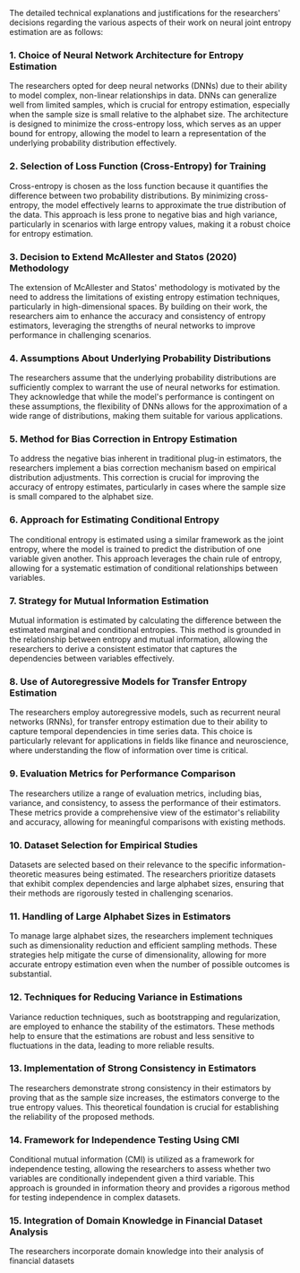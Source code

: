 The detailed technical explanations and justifications for the researchers' decisions regarding the various aspects of their work on neural joint entropy estimation are as follows:

### 1. Choice of Neural Network Architecture for Entropy Estimation
The researchers opted for deep neural networks (DNNs) due to their ability to model complex, non-linear relationships in data. DNNs can generalize well from limited samples, which is crucial for entropy estimation, especially when the sample size is small relative to the alphabet size. The architecture is designed to minimize the cross-entropy loss, which serves as an upper bound for entropy, allowing the model to learn a representation of the underlying probability distribution effectively.

### 2. Selection of Loss Function (Cross-Entropy) for Training
Cross-entropy is chosen as the loss function because it quantifies the difference between two probability distributions. By minimizing cross-entropy, the model effectively learns to approximate the true distribution of the data. This approach is less prone to negative bias and high variance, particularly in scenarios with large entropy values, making it a robust choice for entropy estimation.

### 3. Decision to Extend McAllester and Statos (2020) Methodology
The extension of McAllester and Statos' methodology is motivated by the need to address the limitations of existing entropy estimation techniques, particularly in high-dimensional spaces. By building on their work, the researchers aim to enhance the accuracy and consistency of entropy estimators, leveraging the strengths of neural networks to improve performance in challenging scenarios.

### 4. Assumptions About Underlying Probability Distributions
The researchers assume that the underlying probability distributions are sufficiently complex to warrant the use of neural networks for estimation. They acknowledge that while the model's performance is contingent on these assumptions, the flexibility of DNNs allows for the approximation of a wide range of distributions, making them suitable for various applications.

### 5. Method for Bias Correction in Entropy Estimation
To address the negative bias inherent in traditional plug-in estimators, the researchers implement a bias correction mechanism based on empirical distribution adjustments. This correction is crucial for improving the accuracy of entropy estimates, particularly in cases where the sample size is small compared to the alphabet size.

### 6. Approach for Estimating Conditional Entropy
The conditional entropy is estimated using a similar framework as the joint entropy, where the model is trained to predict the distribution of one variable given another. This approach leverages the chain rule of entropy, allowing for a systematic estimation of conditional relationships between variables.

### 7. Strategy for Mutual Information Estimation
Mutual information is estimated by calculating the difference between the estimated marginal and conditional entropies. This method is grounded in the relationship between entropy and mutual information, allowing the researchers to derive a consistent estimator that captures the dependencies between variables effectively.

### 8. Use of Autoregressive Models for Transfer Entropy Estimation
The researchers employ autoregressive models, such as recurrent neural networks (RNNs), for transfer entropy estimation due to their ability to capture temporal dependencies in time series data. This choice is particularly relevant for applications in fields like finance and neuroscience, where understanding the flow of information over time is critical.

### 9. Evaluation Metrics for Performance Comparison
The researchers utilize a range of evaluation metrics, including bias, variance, and consistency, to assess the performance of their estimators. These metrics provide a comprehensive view of the estimator's reliability and accuracy, allowing for meaningful comparisons with existing methods.

### 10. Dataset Selection for Empirical Studies
Datasets are selected based on their relevance to the specific information-theoretic measures being estimated. The researchers prioritize datasets that exhibit complex dependencies and large alphabet sizes, ensuring that their methods are rigorously tested in challenging scenarios.

### 11. Handling of Large Alphabet Sizes in Estimators
To manage large alphabet sizes, the researchers implement techniques such as dimensionality reduction and efficient sampling methods. These strategies help mitigate the curse of dimensionality, allowing for more accurate entropy estimation even when the number of possible outcomes is substantial.

### 12. Techniques for Reducing Variance in Estimations
Variance reduction techniques, such as bootstrapping and regularization, are employed to enhance the stability of the estimators. These methods help to ensure that the estimations are robust and less sensitive to fluctuations in the data, leading to more reliable results.

### 13. Implementation of Strong Consistency in Estimators
The researchers demonstrate strong consistency in their estimators by proving that as the sample size increases, the estimators converge to the true entropy values. This theoretical foundation is crucial for establishing the reliability of the proposed methods.

### 14. Framework for Independence Testing Using CMI
Conditional mutual information (CMI) is utilized as a framework for independence testing, allowing the researchers to assess whether two variables are conditionally independent given a third variable. This approach is grounded in information theory and provides a rigorous method for testing independence in complex datasets.

### 15. Integration of Domain Knowledge in Financial Dataset Analysis
The researchers incorporate domain knowledge into their analysis of financial datasets